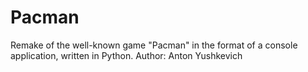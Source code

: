 # Pacman
Remake of the well-known game "Pacman" in the format of a console application, written in Python.
Author: Anton Yushkevich
